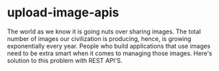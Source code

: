 # upload-image-apis
The world as we know it is going nuts over sharing images. The total number of images our civilization is producing, hence, is growing exponentially every year. People who build applications that use images need to be extra smart when it comes to managing those images.  Here's solution to this problem with REST API'S.
